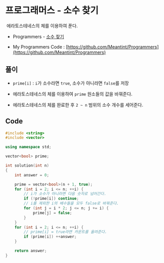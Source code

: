 # 프로그래머스 - 소수 찾기

&nbsp;에라토스테네스의 체를 이용하여 푼다.

- Programmers - [소수 찾기](https://programmers.co.kr/learn/courses/30/lessons/12921)

- My Programmers Code : [https://github.com/Meantint/Programmers](https://github.com/Meantint/Programmers)

## 풀이

- `prime[i]` : `i`가 소수라면 `true`, 소수가 아니라면 `false`를 저장

- 에라토스테네스의 체를 이용하여 `prime` 원소들의 값을 바꿔준다.

- 에라토스테네스의 체를 완료한 후 `2 ~ n` 범위의 소수 개수를 세어준다.

## Code

```cpp
#include <string>
#include <vector>

using namespace std;

vector<bool> prime;

int solution(int n)
{
    int answer = 0;

    prime = vector<bool>(n + 1, true);
    for (int i = 2; i <= n; ++i) {
        // i가 소수가 아니라면 다음 숫자로 넘어간다.
        if (!prime[i]) continue;
        // i를 제외한 i의 배수들을 모두 false로 바꿔준다.
        for (int j = i * 2; j <= n; j += i) {
            prime[j] = false;
        }
    }
    for (int i = 2; i <= n; ++i) {
        // prime[i] = true라면 카운트를 올려준다.
        if (prime[i]) ++answer;
    }

    return answer;
}
```
